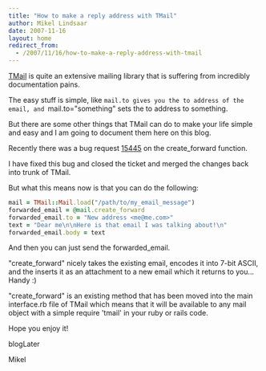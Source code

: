 ```yaml
---
title: "How to make a reply address with TMail"
author: Mikel Lindsaar
date: 2007-11-16
layout: home
redirect_from:
  - /2007/11/16/how-to-make-a-reply-address-with-tmail
---
```



[TMail](http://tmail.rubyforge.org/) is quite an extensive mailing
library that is suffering from incredibly documentation pains.

The easy stuff is simple, like
`mail.to gives you the to address of the email, and `mail.to="something"
sets the to address to something.

But there are some other things that TMail can do to make your life
simple and easy and I am going to document them here on this blog.

Recently there was a bug request
[15445](http://rubyforge.org/tracker/index.php?func=detail&aid=15445&group_id=4512&atid=17370)
on the create_forward function.

I have fixed this bug and closed the ticket and merged the changes back
into trunk of TMail.

But what this means now is that you can do the following:

``` ruby
mail = TMail::Mail.load("/path/to/my_email_message")
forwarded_email = @mail.create_forward
forwarded_email.to = "New address <me@me.com>"
text = "Dear me\n\nHere is that email I was talking about!\n"
forwarded_email.body = text
```

And then you can just send the forwarded_email.

"create_forward" nicely takes the existing email, encodes it into 7-bit
ASCII, and the inserts it as an attachment to a new email which it
returns to you... Handy :)

"create_forward" is an existing method that has been moved into the main
interface.rb file of TMail which means that it will be available to any
mail object with a simple require 'tmail' in your ruby or rails code.

Hope you enjoy it!

blogLater

Mikel
